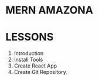 # MERN AMAZONA

# LESSONS

1. Introduction
2. Install Tools
3. Create React App
4. Create Git Repository.
